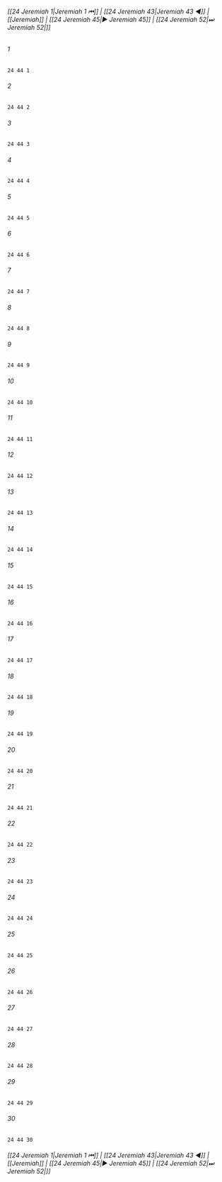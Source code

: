 
###### [[24 Jeremiah 1|Jeremiah 1 ⏮]] | [[24 Jeremiah 43|Jeremiah 43 ◀]] | [[Jeremiah]] | [[24 Jeremiah 45|▶ Jeremiah 45]] | [[24 Jeremiah 52|⏭ Jeremiah 52|]]

###### 1
``` verse
24 44 1 
```
###### 2
``` verse
24 44 2 
```
###### 3
``` verse
24 44 3 
```
###### 4
``` verse
24 44 4 
```
###### 5
``` verse
24 44 5 
```
###### 6
``` verse
24 44 6 
```
###### 7
``` verse
24 44 7 
```
###### 8
``` verse
24 44 8 
```
###### 9
``` verse
24 44 9 
```
###### 10
``` verse
24 44 10 
```
###### 11
``` verse
24 44 11 
```
###### 12
``` verse
24 44 12 
```
###### 13
``` verse
24 44 13 
```
###### 14
``` verse
24 44 14 
```
###### 15
``` verse
24 44 15 
```
###### 16
``` verse
24 44 16 
```
###### 17
``` verse
24 44 17 
```
###### 18
``` verse
24 44 18 
```
###### 19
``` verse
24 44 19 
```
###### 20
``` verse
24 44 20 
```
###### 21
``` verse
24 44 21 
```
###### 22
``` verse
24 44 22 
```
###### 23
``` verse
24 44 23 
```
###### 24
``` verse
24 44 24 
```
###### 25
``` verse
24 44 25 
```
###### 26
``` verse
24 44 26 
```
###### 27
``` verse
24 44 27 
```
###### 28
``` verse
24 44 28 
```
###### 29
``` verse
24 44 29 
```
###### 30
``` verse
24 44 30 
```

###### [[24 Jeremiah 1|Jeremiah 1 ⏮]] | [[24 Jeremiah 43|Jeremiah 43 ◀]] | [[Jeremiah]] | [[24 Jeremiah 45|▶ Jeremiah 45]] | [[24 Jeremiah 52|⏭ Jeremiah 52|]]

